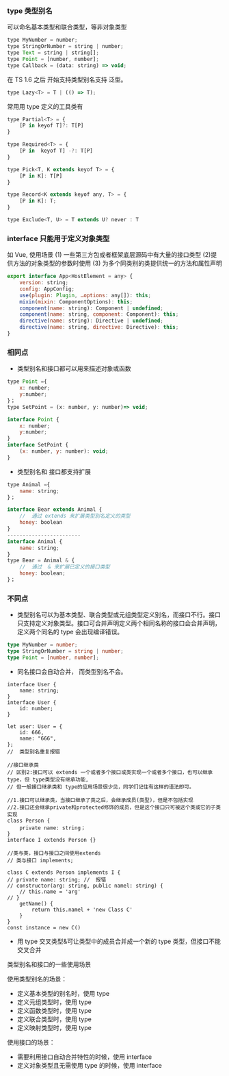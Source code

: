 ### type 类型别名

可以命名基本类型和联合类型，等非对象类型

```js
type MyNumber = number;
type StringOrNumber = string | number;
type Text = string | string[];
type Point = [number, number];
type Callback = (data: string) => void;
```

在 TS 1.6 之后 开始支持类型别名支持 泛型。

```js
type Lazy<T> = T | (() => T);
```

常用用 type 定义的工具类有

```js
type Partial<T> = {
    [P in keyof T]?: T[P]
}

type Required<T> = {
    [P in  keyof T] -?: T[P]
}

type Pick<T, K extends keyof T> = {
    [P in K]: T[P]
}

type Record<K extends keyof any, T> = {
    [P in K]: T;
}

type Exclude<T, U> = T extends U? never : T
```

### interface 只能用于定义对象类型

如 Vue,
使用场景
(1) 一些第三方包或者框架底层源码中有大量的接口类型
(2)提供方法的对象类型的参数时使用
(3) 为多个同类别的类提供统一的方法和属性声明

```js
export interface App<HostElement = any> {
    version: string;
    config: AppConfig;
    use(plugin: Plugin, …options: any[]): this;
    mixin(mixin: ComponentOptions): this;
    component(name: string): Component | undefined;
    component(name: string, component: Component): this;
    directive(name: string): Directive | undefined;
    directive(name: string, directive: Directive): this;
}
```

### 相同点

- 类型别名和接口都可以用来描述对象或函数

```js
type Point ={
    x: number;
    y:number;
}；
type SetPoint = (x: number, y: number)=> void;

interface Point {
    x: number;
    y:number;
}
interface SetPoint {
    (x: number, y: number): void;
}
```

- 类型别名和 接口都支持扩展

```js
type Animal ={
    name: string;
}；

interface Bear extends Animal {
    //  通过 extends 来扩展类型别名定义的类型
    honey: boolean
}
------------------------
interface Animal {
    name: string;
}
type Bear = Animal & {
    //  通过  & 来扩展已定义的接口类型
    honey: boolean;
}；
```

### 不同点

- 类型别名可以为基本类型、联合类型或元组类型定义别名，而接口不行。接口只支持定义对象类型。接口可合并声明定义两个相同名称的接口会合并声明，定义两个同名的 type 会出现编译错误。

```ts
type MyNumber = number;
type StringOrNumber = string | number;
type Point = [number, number];
```

- 同名接口会自动合并， 而类型别名不会。

```TS
interface User {
    name: string;
}
interface User {
    id: number;
}

let user: User = {
    id: 666,
    name: "666",
};
//  类型别名重复报错
```

```TS
//接口继承类
// 区别2:接口可以 extends 一个或者多个接口或类实现一个或者多个接口，也可以继承type，但 type类型没有继承功能,
// 但一般接口继承类和 type的应用场景很少见，同学们记住有这样的语法即可。

//1.接口可以继承类，当接口继承了类之后，会继承成员(类型)，但是不包括实现
//2.接口还会继承private和protected修饰的成员，但是这个接口只可被这个类或它的子类实现
class Person {
    private name: string；
}
interface I extends Person {}

//类与类，接口与接口之间使用extends
// 类与接口 implements;

class C extends Person implements I {
// private name: string; //  报错
// constructor(arg: string, public namel: string) {
    // this.name = 'arg'
// }
    getName() {
        return this.namel + 'new Class C'
    }
}
const instance = new C()

```

- 用 type 交叉类型&可让类型中的成员合并成一个新的 type 类型，但接口不能交叉合并

类型别名和接口的一些使用场景

使用类型别名的场景：

- 定义基本类型的别名时，使用 type
- 定义元组类型时，使用 type
- 定义函数类型时，使用 type
- 定义联合类型时，使用 type
- 定义映射类型时，使用 type

使用接口的场景：

- 需要利用接口自动合并特性的时候，使用 interface
- 定义对象类型且无需使用 type 的时候，使用 interface
